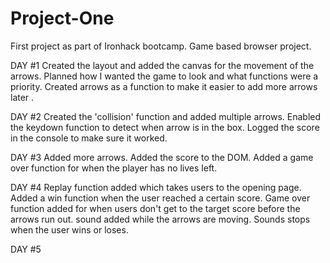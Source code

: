 # Project-One

First project as part of Ironhack bootcamp. 
Game based browser project. 


DAY #1 
Created the layout and added the canvas for the movement of the arrows. 
Planned how I wanted the game to look and what functions were a priority. 
Created arrows as a function to make it easier to add more arrows later . 


DAY #2
Created the 'collision' function and added multiple arrows. 
Enabled the keydown function to detect when arrow is in the box. 
Logged the score in the console to make sure it worked. 


DAY #3
Added more arrows. 
Added the score to the DOM. 
Added a game over function for when the player has no lives left.


DAY #4
Replay function added which takes users to the opening page. 
Added a win function when the user reached a certain score. 
Game over function added for when users don't get to the target score before the arrows run out. 
sound added while the arrows are moving. Sounds stops when the user wins or loses. 



DAY #5
